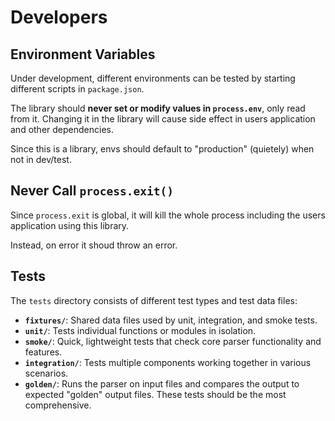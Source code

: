 # Developers

## Environment Variables

Under development, different environments can be tested by starting different scripts in `package.json`.

The library should **never set or modify values in `process.env`**, only read from it. Changing it in the library will cause side effect in users application and other dependencies.

Since this is a library, envs should default to "production" (quietely) when not in dev/test.

## Never Call `process.exit()`

Since `process.exit` is global, it will kill the whole process including the users application using this library.

Instead, on error it shoud throw an error.

## Tests

The `tests` directory consists of different test types and test data files:

- **`fixtures/`**: Shared data files used by unit, integration, and smoke tests.
- **`unit/`**: Tests individual functions or modules in isolation.
- **`smoke/`**: Quick, lightweight tests that check core parser functionality and features.
- **`integration/`**: Tests multiple components working together in various scenarios.
- **`golden/`**: Runs the parser on input files and compares the output to expected "golden" output files. These tests should be the most comprehensive.